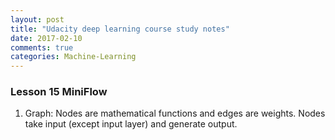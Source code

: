 ```yaml
---
layout: post
title: "Udacity deep learning course study notes"
date: 2017-02-10
comments: true
categories: Machine-Learning
---
```






### Lesson 15 MiniFlow
1. Graph: Nodes are mathematical functions and edges are weights. Nodes take input (except input layer) and generate output.